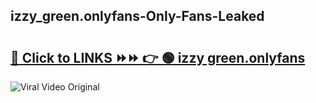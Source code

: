 
 ## izzy_green.onlyfans-Only-Fans-Leaked

# <h2><a href="https://clipsfans.com/izzy_green.onlyfans&ref=git">🔗 Click to LINKS ⏩⏩ 👉 🟢 izzy green.onlyfans </a></h2>

<a href="https://clipsfans.com/izzy_green.onlyfans&ref=git" rel="nofollow" data-target="animated-image.originalLink"><img src="https://i.ibb.co.com/xMMVF88/686577567.gif" alt="Viral Video Original" style="max-width: 100%; display: inline-block;" data-target="animated-image.originalImage"></a>
